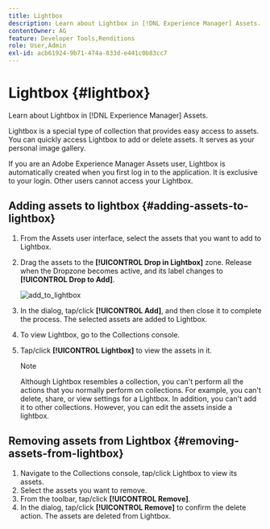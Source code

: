 ```yaml
---
title: Lightbox
description: Learn about Lightbox in [!DNL Experience Manager] Assets.
contentOwner: AG
feature: Developer Tools,Renditions
role: User,Admin
exl-id: acb61924-9b71-474a-833d-e441c0b83cc7
---
```

# Lightbox {#lightbox}

Learn about Lightbox in [!DNL Experience Manager] Assets.

Lightbox is a special type of collection that provides easy access to assets. You can quickly access Lightbox to add or delete assets. It serves as your personal image gallery.

If you are an Adobe Experience Manager Assets user, Lightbox is automatically created when you first log in to the application. It is exclusive to your login. Other users cannot access your Lightbox.

## Adding assets to lightbox {#adding-assets-to-lightbox}

1. From the Assets user interface, select the assets that you want to add to Lightbox.
1. Drag the assets to the **[!UICONTROL Drop in Lightbox]** zone. Release when the Dropzone becomes active, and its label changes to **[!UICONTROL Drop to Add]**.

   ![add_to_lightbox](assets/add_to_lightbox.png)

1. In the dialog, tap/click **[!UICONTROL Add]**, and then close it to complete the process. The selected assets are added to Lightbox.
1. To view Lightbox, go to the Collections console.
1. Tap/click **[!UICONTROL Lightbox]** to view the assets in it.

   >[!NOTE]
   >
   >Although Lightbox resembles a collection, you can't perform all the actions that you normally perform on collections. For example, you can't delete, share, or view settings for a Lightbox. In addition, you can't add it to other collections. However, you can edit the assets inside a lightbox.

## Removing assets from Lightbox {#removing-assets-from-lightbox}

1. Navigate to the Collections console, tap/click Lightbox to view its assets.
1. Select the assets you want to remove.
1. From the toolbar, tap/click **[!UICONTROL Remove]**.
1. In the dialog, tap/click **[!UICONTROL Remove]** to confirm the delete action. The assets are deleted from Lightbox.
